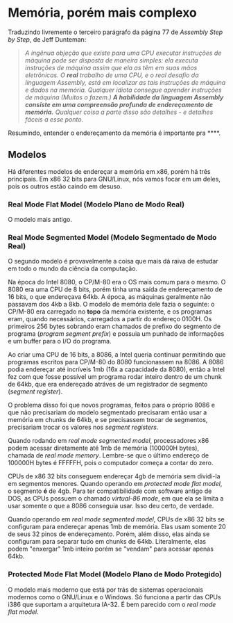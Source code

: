 # Memória, porém mais complexo

Traduzindo livremente o terceiro parágrafo da página 77 de _Assembly Step by
Step_, de Jeff Dunteman:

> _A ingênua objeção que existe para uma CPU executar instruções de máquina pode
> ser disposta de maneira simples: ela executa instruções de máquina assim que
> ela as têm em suas mãos eletrônicas. O_ ***real*** _trabalho de uma CPU,
> e o real desafio da linguagem Assembly, está em localizar as tais instruções
> de máquina e dados na memória. Qualquer idiota consegue aprender instruções de
> máquina (Muitos o fazem.)_ ***A habilidade da linguagem Assembly consiste em
> uma compreensão profunda de endereçamento de memória.*** _Qualquer coisa
> a parte disso são detalhes - e detalhes fáceis a esse ponto._

Resumindo, entender o endereçamento da memória é importante pra \*\*\*\*.

## Modelos

Há diferentes modelos de endereçar a memória em x86, porém há três principais.
Em x86 32 bits para GNU/Linux, nós vamos focar em um deles, pois os outros estão
caindo em desuso.

### Real Mode Flat Model (Modelo Plano de Modo Real)

O modelo mais antigo.

### Real Mode Segmented Model (Modelo Segmentado de Modo Real)

O segundo modelo é provavelmente a coisa que mais dá raiva de estudar em todo
o mundo da ciência da computação.

Na época do Intel 8080, o CP/M-80 era o OS mais comum para o mesmo. O 8080 era
uma CPU de 8 bits, porém tinha uma saída de endereçamento de 16 bits, o que
endereçava 64kb. A época, as máquinas geralmente não passavam dos 4kb a 8kb.
O modelo de memória dele fazia o seguinte: o CP/M-80 era carregado no **topo**
da memória existente, e os programas eram, quando necessários, carregados
a partir do endereço 0100H. Os primeiros 256 bytes sobrando eram chamados de
prefixo do segmento de programa (_program segment prefix_) e possuia um punhado
de informações e um buffer para o I/O do programa.

Ao criar uma CPU de 16 bits, a 8086, a Intel queria continuar permitindo que
programas escritos para CP/M-80 do 8080 funcionassem na 8086. A 8086 podia
endereçar até incríveis 1mb (16x a capacidade da 8080), então a Intel fez com
que fosse possível um programa rodar inteiro dentro de um chunk de 64kb, que era
endereçado atráves de um registrador de segmento (_segment register_).

O problema disso foi que novos programas, feitos para o próprio 8086 e que não
precisariam do modelo segmentado precisaram então usar a memória em chunks de
64kb, e se precisassem trocar de segmentos, precisariam trocar os valores nos
_segment registers_.

Quando rodando em _real mode segmented model_, processadores x86 podem acessar
diretamente até 1mb de memória (100000H bytes), chamada de _real mode memory_.
Lembre-se que o último endereço de 100000H bytes é FFFFFH, pois o computador
começa a contar do zero.

CPUs de x86 32 bits conseguem endereçar 4gb de memória sem dividi-la em
segmentos menores. Quando operando em _protected mode flat model_, o segmento
**é** de 4gb. Para ter compatibilidade com software antigo de DOS, as CPUs
possuem o chamado _virtual-86 mode_, em que ela se limita a usar somente o que
a 8086 conseguia usar. Isso deu certo, de verdade.

Quando operando em _real mode segmented model_, CPUs de x86 32 bits se
configuram para endereçar apenas 1mb de memória. Elas usam somente 20 de seus 32
pinos de endereçamento. Porém, além disso, elas ainda se configuram para separar
tudo em chunks de 64kb. Literalmente, elas podem "enxergar" 1mb inteiro porém se
"vendam" para acessar apenas 64kb.

### Protected Mode Flat Model (Modelo Plano de Modo Protegido)

O modelo mais moderno que está por trás de sistemas operacionais modernos como
o GNU/Linux e o Windows. Só funciona a partir das CPUs i386 que suportam
a arquitetura IA-32. É bem parecido com o _real mode flat model_.
